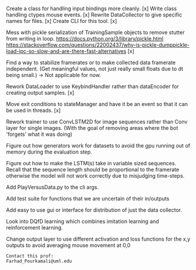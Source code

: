 Create a class for handling input bindings more cleanly. [x]
Write class handling ctypes mouse events. [x]
Rewrite DataCollector to give specific names for files. [x]
Create CLI for this tool. [x]

Mess with pickle serialization of TrainingSample objects to remove stutter from writing in loop. https://docs.python.org/3/library/pickle.html
https://stackoverflow.com/questions/22002437/why-is-pickle-dumppickle-load-ipc-so-slow-and-are-there-fast-alternatives [x]


Find a way to stabilize framerates or to make collected data framerate independent. (Get meaningful values, not just really small floats due to dt being small.) -> Not applicable for now.

Rework DataLoader to use KeybindHandler rather than dataEncoder for creating output samples. [x]

Move exit conditions to stateManager and have it be an event so that it can be used in threads. [x]

Rework trainer to use ConvLSTM2D for image sequences rather than Conv layer for single images. (With the goal of removing areas where the bot 'forgets' what it was doing)

Figure out how generators work for datasets to avoid the gpu running out of memory during the evaluation step.

Figure out how to make the LSTM(s) take in variable sized sequences. Recall that the sequence length should be proportional to the framerate otherwise the model will not work correctly due to misjudging time-steps.

Add PlayVersusData.py to the cli args.

Add test suite for functions that we are uncertain of their in/outputs

Add easy to use gui or interface for distribution of just the data collector.

Look into DQfD learning which combines imitation learning and reinforcement learning.

Change output layer to use different activation and loss functions for the x,y outputs to avoid averaging mouse movement at 0,0


    Contact this prof:
    Farhad_Pourkamali@uml.edu